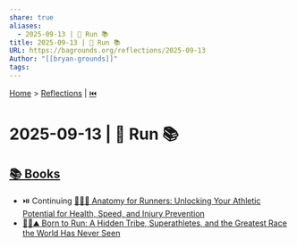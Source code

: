 ```yaml
---
share: true
aliases:
  - 2025-09-13 | 👣 Run 📚
title: 2025-09-13 | 👣 Run 📚
URL: https://bagrounds.org/reflections/2025-09-13
Author: "[[bryan-grounds]]"
tags:
---
```

[Home](../index.md) > [Reflections](./index.md) | [⏮️](./2025-09-12.md)  
# 2025-09-13 | 👣 Run 📚  
## [📚 Books](../books/index.md)  
- ⏯️ Continuing [🏃‍♀️🦴 Anatomy for Runners: Unlocking Your Athletic Potential for Health, Speed, and Injury Prevention](../books/anatomy-for-runners-unlocking-your-athletic-potential-for-health-speed-and-injury-prevention.md)  
- [🏃‍♂️⛰️ Born to Run: A Hidden Tribe, Superathletes, and the Greatest Race the World Has Never Seen](../books/born-to-run-a-hidden-tribe-superathletes-and-the-greatest-race-the-world-has-never-seen.md)